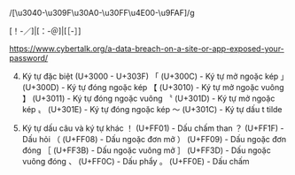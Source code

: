 /[\u3040-\u309F\u30A0-\u30FF\u4E00-\u9FAF]/g

[！-／]|[：-＠]|[［-］]


https://www.cybertalk.org/a-data-breach-on-a-site-or-app-exposed-your-password/

4. Ký tự đặc biệt (U+3000 - U+303F)
「 (U+300C) - Ký tự mở ngoặc kép
」 (U+300D) - Ký tự đóng ngoặc kép
【 (U+3010) - Ký tự mở ngoặc vuông
】 (U+3011) - Ký tự đóng ngoặc vuông
〝 (U+301D) - Ký tự mở ngoặc kép
〟 (U+301E) - Ký tự đóng ngoặc kép
〜 (U+301C) - Ký tự dấu t tilde

6. Ký tự dấu câu và ký tự khác
！ (U+FF01) - Dấu chấm than
？ (U+FF1F) - Dấu hỏi
（ (U+FF08) - Dấu ngoặc đơn mở
） (U+FF09) - Dấu ngoặc đơn đóng
［ (U+FF3B) - Dấu ngoặc vuông mở
］ (U+FF3D) - Dấu ngoặc vuông đóng
、 (U+FF0C) - Dấu phẩy
。 (U+FF0E) - Dấu chấm
